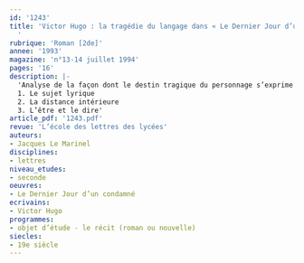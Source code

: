 ```yaml
---
id: '1243'
title: 'Victor Hugo : la tragédie du langage dans « Le Dernier Jour d’un condamné »
  '
rubrique: 'Roman [2de]'
annee: '1993'
magazine: 'n°13-14 juillet 1994'
pages: '16'
description: |-
  'Analyse de la façon dont le destin tragique du personnage s’exprime dans son langage et dans l’écriture de Hugo…
  1. Le sujet lyrique
  2. La distance intérieure
  3. L’être et le dire'
article_pdf: '1243.pdf'
revue: 'L’école des lettres des lycées'
auteurs:
- Jacques Le Marinel
disciplines:
- lettres
niveau_etudes:
- seconde
oeuvres:
- Le Dernier Jour d’un condamné
ecrivains:
- Victor Hugo
programmes:
- objet d’étude - le récit (roman ou nouvelle)
siecles:
- 19e siècle
---
```

